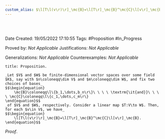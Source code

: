 ```yaml
---
custom_alias: $\l[T\l(v\r)\r]_\mc{B}=\l[T\r]_\mc{B}^\mc{C}\l[v\r]_\mc{B}$ for $T\in\hom\l(V,W\r)$
---
```


<br />
<br />

Date Created: 19/05/2022 17:10:55
Tags: #Proposition #In_Progress

Proved by: _Not Applicable_
Justifications: _Not Applicable_

Generalizations: _Not Applicable_
Counterexamples: _Not Applicable_

``` ad-Proposition
title: Proposition.

_Let $V$ and $W$ be finite-dimensional vector spaces over some field $K$, say with $n\coloneqq\dim V$ and $m\coloneqq\dim W$, and fix two choices of bases_
$$\begin{equation}
    \mc{B}\coloneqq\l\{b_1,\dots,b_n\r\}\ \ \ \ \textrm{\it{and}}\ \ \ \ \mc{C}\coloneqq\l\{c_1,\dots,c_m\r\}
\end{equation}$$
_of $V$ and $W$, respectively. Consider a linear map $T:V\to W$. Then, for each $v\in V$, we have_
$$\begin{equation}
    \l[T\l(v\r)\r]_\mc{B}=\l[T\r]_\mc{B}^\mc{C}\l[v\r]_\mc{B}.
\end{equation}$$

```

_Proof_. 
